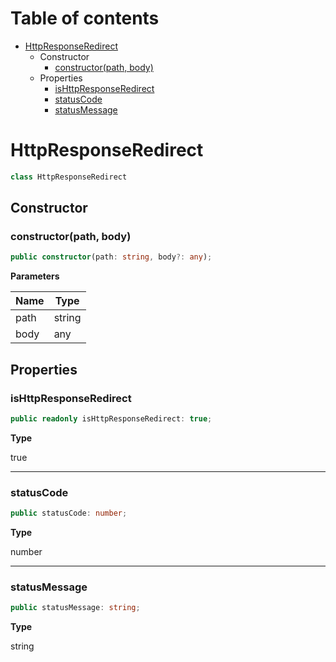 # Table of contents

* [HttpResponseRedirect][ClassDeclaration-6]
    * Constructor
        * [constructor(path, body)][Constructor-4]
    * Properties
        * [isHttpResponseRedirect][PropertyDeclaration-9]
        * [statusCode][PropertyDeclaration-10]
        * [statusMessage][PropertyDeclaration-11]

# HttpResponseRedirect

```typescript
class HttpResponseRedirect
```
## Constructor

### constructor(path, body)

```typescript
public constructor(path: string, body?: any);
```

**Parameters**

| Name | Type   |
| ---- | ------ |
| path | string |
| body | any    |

## Properties

### isHttpResponseRedirect

```typescript
public readonly isHttpResponseRedirect: true;
```

**Type**

true

----------

### statusCode

```typescript
public statusCode: number;
```

**Type**

number

----------

### statusMessage

```typescript
public statusMessage: string;
```

**Type**

string

[ClassDeclaration-6]: httpresponseredirect.md#httpresponseredirect
[Constructor-4]: httpresponseredirect.md#constructorpath-body
[PropertyDeclaration-9]: httpresponseredirect.md#ishttpresponseredirect
[PropertyDeclaration-10]: httpresponseredirect.md#statuscode
[PropertyDeclaration-11]: httpresponseredirect.md#statusmessage